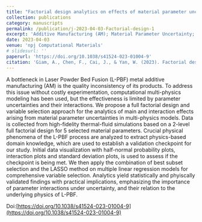 ```yaml
---
title: "Factorial design analytics on effects of material parameter uncertainties in multiphysics modeling of additive manufacturing"
collection: publications
category: manuscripts
permalink: /publication/j-2023-04-03-Factorial-design-1
excerpt: 'Additive Manufacturing (AM); Material Parameter Uncertainty; Uncertainty Quantification (UQ); Full Factorial Design; Variable Selection; LASSO Regression'
date: 2023-04-03
venue: 'npj Computational Materials'
# slidesurl: ''
paperurl: 'https://doi.org/10.1038/s41524-023-01004-9'
citation: 'Giam, A., Chen, F., Cai, J., & Yan, W. (2023). Factorial design analytics on effects of material parameter uncertainties in multiphysics modeling of additive manufacturing. npj Computational Materials, 9(1), 51.'
---
```


A bottleneck in Laser Powder Bed Fusion (L-PBF) metal additive manufacturing (AM) is the quality inconsistency of its products. To address this issue without costly experimentation, computational multi-physics modeling has been used, but the effectiveness is limited by parameter uncertainties and their interactions. We propose a full factorial design and variable selection approach for the analytics of main and interaction effects arising from material parameter uncertainties in multi-physics models. Data is collected from high-fidelity thermal-fluid simulations based on a 2-level full factorial design for 5 selected material parameters. Crucial physical phenomena of the L-PBF process are analyzed to extract physics-based domain knowledge, which are used to establish a validation checkpoint for our study. Initial data visualization with half-normal probability plots, interaction plots and standard deviation plots, is used to assess if the checkpoint is being met. We then apply the combination of best subset selection and the LASSO method on multiple linear regression models for comprehensive variable selection. Analytics yield statistically and phyiscally validated findings with practical implications, emphasizing the importance of parameter interactions under uncertainty, and their relation to the underlying physics of L-PBF.

Doi:[https://doi.org/10.1038/s41524-023-01004-9](https://doi.org/10.1038/s41524-023-01004-9)
